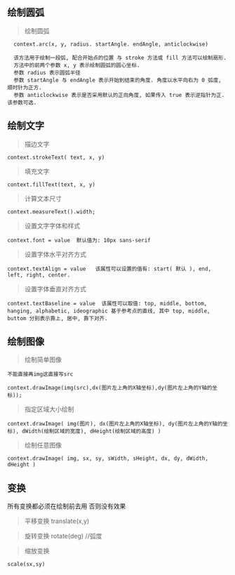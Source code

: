 ## 绘制圆弧

  > 绘制圆弧

      context.arc(x, y, radius. startAngle. endAngle, anticlockwise)

      该方法用于绘制一段弧, 配合开始点的位置 与 stroke 方法或 fill 方法可以绘制扇形.
      方法中的前两个参数 x, y 表示绘制圆弧的圆心坐标.
      参数 radius 表示圆弧半径
      参数 startAngle 与 endAngle 表示开始到结束的角度. 角度以水平向右为 0 弧度, 顺时针为正方.
      参数 anticlockwise 表示是否采用默认的正向角度, 如果传入 true 表示逆指针为正. 该参数可选.
## 绘制文字

  > 描边文字

    context.strokeText( text, x, y)

  > 填充文字 

    context.fillText(text, x, y)

  > 计算文本尺寸

    context.measureText().width;

  > 设置文字字体和样式

    context.font = value  默认值为: 10px sans-serif

  > 设置字体水平对齐方式

    context.textAlign = value   该属性可以设置的值有: start( 默认 ), end, left, right, center.
  
  > 设置字体垂直对齐方式

    context.textBaseline = value  该属性可以取值: top, middle, bottom, hanging, alphabetic, ideographic 基于参考点的直线, 其中 top, middle, buttom 分别表示靠上, 居中, 靠下对齐.
## 绘制图像

  > 绘制简单图像

    不能直接再img这直接写src

    context.drawImage(img(src),dx(图片左上角的X轴坐标),dy(图片左上角的Y轴的坐标));


  > 指定区域大小绘制

    context.drawImage( img(图片), dx(图片左上角的X轴坐标), dy(图片左上角的Y轴的坐标), dWidth(绘制区域的宽度), dHeight(绘制区域的高度) )

  > 绘制任意图像

    context.drawImage( img, sx, sy, sWidth, sHeight, dx, dy, dWidth, dHeight )
## 变换

   所有变换都必须在绘制前去用 否则没有效果

  > 平移变换
     translate(x,y)

  > 旋转变换
    rotate(deg) //弧度

  > 缩放变换

    scale(sx,sy)
